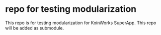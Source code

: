 # repo for testing modularization
This repo is for testing modularization for KoinWorks SuperApp.
This repo will be added as submodule.

